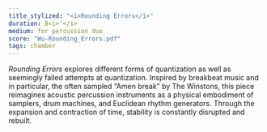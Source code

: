 ```yaml
---
title_stylized: "<i>Rounding Errors</i>"
duration: 8<i>'</i>
medium: for percussion duo
score: "Wu-Rounding_Errors.pdf"
tags: chamber
---
```

*Rounding Errors* explores different forms of quantization as well as seemingly failed attempts at quantization. Inspired by breakbeat music and in particular, the often sampled “Amen break” by The Winstons, this piece reimagines acoustic percussion instruments as a physical embodiment of samplers, drum machines, and Euclidean rhythm generators. Through the expansion and contraction of time, stability is constantly disrupted and rebuilt.